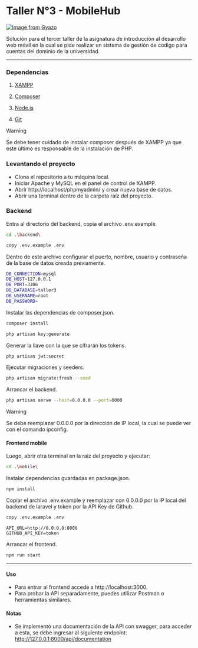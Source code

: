 # Taller N°3 - MobileHub

[![Image from Gyazo](https://i.gyazo.com/d583f9515331b027cf7b3ff47b8bfe70.gif)](https://gyazo.com/d583f9515331b027cf7b3ff47b8bfe70)

Solución para el tercer taller de la asignatura de introducción al desarrollo web móvil en la cual se pide realizar un sistema de gestión de codigo para cuentas del dominio de la universidad.

----

### Dependencias

1. [XAMPP](https://sourceforge.net/projects/xampp/)

2. [Composer](https://getcomposer.org)

3. [Node.js](https://nodejs.org/en)

4. [Git](https://git-scm.com/downloads)

> [!WARNING]
> Se debe tener cuidado de instalar composer después de XAMPP ya que este último es responsable de la instalación de PHP.

### Levantando el proyecto
- Clona el repositorio a tu máquina local.
- Iniciar Apache y MySQL en el panel de control de XAMPP.
- Abrir http://localhost/phpmyadmin/ y crear nueva base de datos.
- Abrir una terminal dentro de la carpeta raíz del proyecto. 

### Backend

Entra al directorio del backend, copia el archivo .env.example.
```bash
cd .\backend\ 
```
```bash
copy .env.example .env 
```
Dentro de este archivo configurar el puerto, nombre, usuario y contraseña de la base de datos creada previamente.
```bash
DB_CONNECTION=mysql
DB_HOST=127.0.0.1
DB_PORT=3306
DB_DATABASE=taller3
DB_USERNAME=root
DB_PASSWORD=
```
Instalar las dependencias de composer.json.
```bash
composer install
```
```bash
php artisan key:generate
```
Generar la llave con la que se cifrarán los tokens.
```bash
php artisan jwt:secret
```
Ejecutar migraciones y seeders.
```bash
php artisan migrate:fresh --seed
```
Arrancar el backend.

```bash
php artisan serve --host=0.0.0.0 --port=8000
```
> [!WARNING]
> Se debe reemplazar 0.0.0.0 por la dirección de IP local, la cual se puede ver con el comando ipconfig.
#### Frontend mobile
Luego, abrir otra terminal en la raiz del proyecto y ejecutar:
```bash
cd .\mobile\
```
Instalar dependencias guardadas en package.json.
```bash
npm install
```
Copiar el archivo .env.example y reemplazar con 0.0.0.0 por la IP local del backend de laravel y token por la API Key de Github.
```bash
copy .env.example .env 
```
```
API_URL=http://0.0.0.0:8000
GITHUB_API_KEY=token
```
Arrancar el frontend.
```bash
npm run start
```

----

#### Uso
- Para entrar al frontend accede a http://localhost:3000.
- Para probar la API separadamente, puedes utilizar Postman o herramientas similares.

#### Notas
- Se implementó una documentación de la API con swagger, para acceder a esta, se debe ingresar al siguiente endpoint:
http://127.0.0.1:8000/api/documentation
